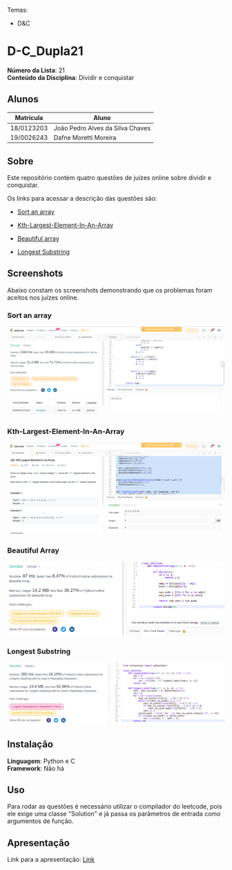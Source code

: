 
Temas:
 - D&C
 
# D-C_Dupla21

**Número da Lista**: 21<br>
**Conteúdo da Disciplina**: Dividir e conquistar<br>

## Alunos
|Matrícula | Aluno |
| -- | -- |
| 18/0123203 |  João Pedro Alves da Silva Chaves |
| 19/0026243  |  Dafne Moretti Moreira |



## Sobre 

Este repositório contém quatro questões de juízes online sobre dividir e conquistar.

Os links para acessar a descrição das questões são:

* [Sort an array](https://leetcode.com/problems/sort-an-array/)

* [Kth-Largest-Element-In-An-Array](https://leetcode.com/problems/kth-largest-element-in-an-array/)

* [Beautiful array](https://leetcode.com/problems/beautiful-array/)

* [Longest Substring](https://leetcode.com/problems/longest-substring-with-at-least-k-repeating-characters/)

## Screenshots

Abaixo constam os screenshots demonstrando que os problemas foram aceitos nos juízes online.

### Sort an array
![Sort an array](/images/sortandarray_print.png)

### Kth-Largest-Element-In-An-Array
![Kth-Largest-Element-In-An-Array](/images/kthlargest_print.png)

### Beautiful Array
![Beautiful Array](/images/beautiful_array_print.png)

### Longest Substring
![Longest Substring](/images/longest_substring_print.png)

## Instalação 
**Linguagem**: Python e C<br>
**Framework**: Não há<br>

## Uso 

Para rodar as questões é necessário utilizar o compilador do leetcode, pois ele exige uma classe "Solution" e já passa os parâmetros de entrada como argumentos de função.

## Apresentação 

Link para a apresentação: [Link]()



